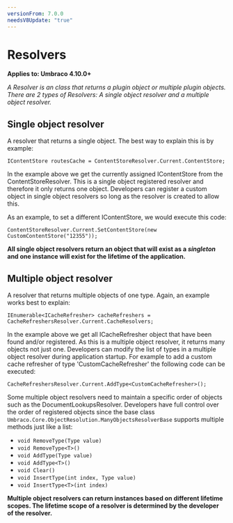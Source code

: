 ```yaml
---
versionFrom: 7.0.0
needsV8Update: "true"
---
```


# Resolvers

**Applies to: Umbraco 4.10.0+**

_A Resolver is an class that returns a plugin object or multiple plugin objects. There are 2 types of Resolvers: A single object resolver and a multiple object resolver._

## Single object resolver

A resolver that returns a single object. The best way to explain this is by example:

`IContentStore routesCache = ContentStoreResolver.Current.ContentStore;`

In the example above we get the currently assigned IContentStore from the ContentStoreResolver. This is a single object registered resolver and therefore it only returns one object. Developers can register a custom object in single object resolvers so long as the resolver is created to allow this.

As an example, to set a different IContentStore, we would execute this code:

`ContentStoreResolver.Current.SetContentStore(new CustomContentStore("12355"));`

**All single object resolvers return an object that will exist as a *singleton* and one instance will exist for the lifetime of the application.**

## Multiple object resolver

A resolver that returns multiple objects of one type. Again, an example works best to explain:

`IEnumerable<ICacheRefresher> cacheRefreshers = CacheRefreshersResolver.Current.CacheResolvers;`

In the example above we get all ICacheRefresher object that have been found and/or registered. As this is a multiple object resolver, it returns many objects not just one. Developers can modify the list of types in a multiple object resolver during application startup. For example to add a custom cache refresher of type 'CustomCacheRefresher' the following code can be executed:

`CacheRefreshersResolver.Current.AddType<CustomCacheRefresher>();`

Some multiple object resolvers need to maintain a specific order of objects such as the DocumentLookupsResolver. Developers have full control over the order of registered objects since the base class `Umbraco.Core.ObjectResolution.ManyObjectsResolverBase` supports multiple methods just like a list:

* `void RemoveType(Type value)`
* `void RemoveType<T>()`
* `void AddType(Type value)`
* `void AddType<T>()`
* `void Clear()`
* `void InsertType(int index, Type value)`
* `void InsertType<T>(int index)`

**Multiple object resolvers can return instances based on different lifetime scopes. The lifetime scope of a resolver is determined by the developer of the resolver.**
